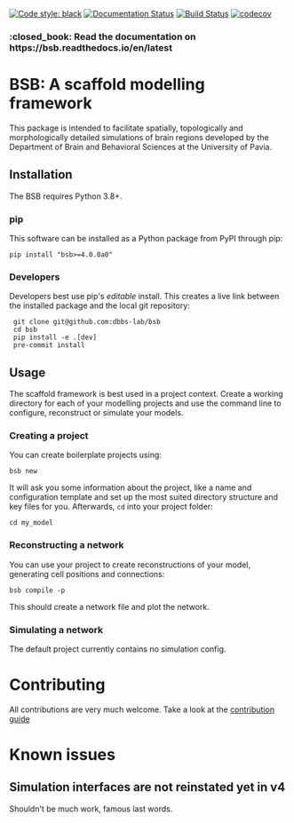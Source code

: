 [![Code style: black](https://img.shields.io/badge/code%20style-black-000000.svg)](https://github.com/psf/black)
[![Documentation Status](https://readthedocs.org/projects/bsb/badge/?version=latest)](https://bsb.readthedocs.io/en/latest/?badge=latest)
[![Build Status](https://travis-ci.com/dbbs-lab/bsb.svg?branch=master)](https://travis-ci.com/dbbs-lab/bsb)
[![codecov](https://codecov.io/gh/dbbs-lab/bsb/branch/master/graph/badge.svg)](https://codecov.io/gh/dbbs-lab/bsb)

<h3>:closed_book: Read the documentation on https://bsb.readthedocs.io/en/latest</h3>

# BSB: A scaffold modelling framework
This package is intended to facilitate spatially, topologically and morphologically
detailed simulations of brain regions developed by the Department of Brain and
Behavioral Sciences at the University of Pavia.

## Installation

The BSB requires Python 3.8+.

### pip

This software can be installed as a Python package from PyPI through pip:

```
pip install "bsb>=4.0.0a0"
```

### Developers

Developers best use pip's *editable* install. This creates a live link between the
installed package and the local git repository:

```
 git clone git@github.com:dbbs-lab/bsb
 cd bsb
 pip install -e .[dev]
 pre-commit install
```

## Usage

The scaffold framework is best used in a project context. Create a working directory for
each of your modelling projects and use the command line to configure, reconstruct or
simulate your models.

### Creating a project

You can create boilerplate projects using:

```
bsb new
```

It will ask you some information about the project, like a name and configuration template
and set up the most suited directory structure and key files for you. Afterwards, `cd`
into your project folder:

```
cd my_model
```

### Reconstructing a network

You can use your project to create reconstructions of your model, generating cell positions
and connections:

```
bsb compile -p
```

This should create a network file and plot the network.

### Simulating a network

The default project currently contains no simulation config.

# Contributing

All contributions are very much welcome.
Take a look at the [contribution guide](CONTRIBUTING.md)

# Known issues

## Simulation interfaces are not reinstated yet in v4

Shouldn't be much work, famous last words.
